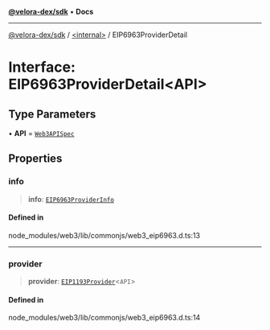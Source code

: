[**@velora-dex/sdk**](../../README.md) • **Docs**

***

[@velora-dex/sdk](../../globals.md) / [\<internal\>](../README.md) / EIP6963ProviderDetail

# Interface: EIP6963ProviderDetail\<API\>

## Type Parameters

• **API** = [`Web3APISpec`](../type-aliases/Web3APISpec.md)

## Properties

### info

> **info**: [`EIP6963ProviderInfo`](EIP6963ProviderInfo.md)

#### Defined in

node\_modules/web3/lib/commonjs/web3\_eip6963.d.ts:13

***

### provider

> **provider**: [`EIP1193Provider`](../namespaces/Users_andriishymkiv_paraswap_paraswap-sdk_node_modules_web3-types_lib_commonjs_index/interfaces/EIP1193Provider.md)\<`API`\>

#### Defined in

node\_modules/web3/lib/commonjs/web3\_eip6963.d.ts:14
